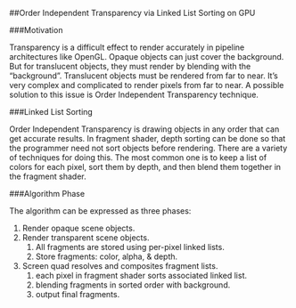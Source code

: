 ##Order Independent Transparency via Linked List Sorting on GPU

###Motivation

Transparency is a difficult effect to render accurately in pipeline architectures 
like OpenGL. Opaque objects can just cover the background. 
But for translucent objects, they must render by blending with the “background”.
Translucent objects must be rendered from far to near. It’s very complex 
and complicated to render pixels from far to near. A possible solution to this 
issue is Order Independent Transparency technique.

###Linked List Sorting

Order Independent Transparency is drawing objects in any order that can get 
accurate results. In fragment shader, depth sorting can be done so that the 
programmer need not sort objects before rendering. There are a variety of 
techniques for doing this. The most common one is to keep a list of colors 
for each pixel, sort them by depth, and then blend them together in the fragment 
shader.

###Algorithm Phase

The algorithm can be expressed as three phases:
1. Render opaque scene objects.
2. Render transparent scene objects.
    1. All fragments are stored using per-pixel linked lists.
    2. Store fragments: color, alpha, & depth.
3. Screen quad resolves and composites fragment lists.
    1. each pixel in fragment shader sorts associated linked list.
    2. blending fragments in sorted order with background.
    3. output final fragments.

